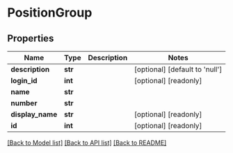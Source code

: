 # PositionGroup

## Properties
Name | Type | Description | Notes
------------ | ------------- | ------------- | -------------
**description** | **str** |  | [optional] [default to 'null']
**login_id** | **int** |  | [optional] [readonly] 
**name** | **str** |  | 
**number** | **str** |  | 
**display_name** | **str** |  | [optional] [readonly] 
**id** | **int** |  | [optional] [readonly] 

[[Back to Model list]](../README.md#documentation-for-models) [[Back to API list]](../README.md#documentation-for-api-endpoints) [[Back to README]](../README.md)


